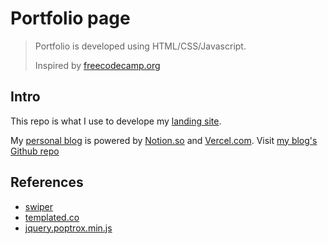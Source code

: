 # Portfolio page

> Portfolio is developed using HTML/CSS/Javascript.
> 
> Inspired by [freecodecamp.org](https://www.freecodecamp.org/)

## Intro

This repo is what I use to develope my [landing site](https://ngocpham1994x.github.io). 

My [personal blog](https://ngocpham1994x.vercel.app) is powered by [Notion.so](https://www.notion.so/) and [Vercel.com](https://vercel.com/). Visit [my blog's Github repo](https://github.com/ngocpham1994x/notion-cms-blog)


## References
- [swiper](https://swiperjs.com/demos)
- [templated.co](https://templated.co)
- [jquery.poptrox.min.js](https://github.com/ajlkn/jquery.poptrox)